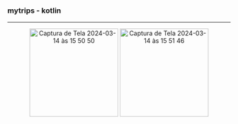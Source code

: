 ### mytrips - kotlin
<hr>
<div align=center>
  <img width="200em" alt="Captura de Tela 2024-03-14 às 15 50 50" src="https://github.com/gabfernandes8/ativ2_myTrips/assets/124157058/5efc14d5-54ae-4915-b880-59f74147e3ca">
  <img width="200em" alt="Captura de Tela 2024-03-14 às 15 51 46" src="https://github.com/gabfernandes8/ativ2_myTrips/assets/124157058/246127c8-62bf-4fea-b075-dd57bf3c28ce">
</div>

